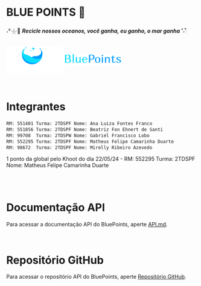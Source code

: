 # BLUE POINTS 🐋

˖°𓇼🌊 ***Recicle nossos oceanos, você ganha, eu ganho, o mar ganha*** ˚˖𓍢ִ໋ 

<br>

<div>
<img align="center" alt="logo1" height=30%  width=30% src="documentacao/BluePointsLogo.png" />
<img align="center" alt="logo" height=30%  width=30% src="documentacao/BluePointsLogo2.png" />
</div>

<br>
<br>

# Integrantes
    RM: 551401 Turma: 2TDSPF Nome: Ana Luiza Fontes Franco
    RM: 551856 Turma: 2TDSPF Nome: Beatriz Fon Ehnert de Santi
    RM: 99708  Turma: 2TDSPW Nome: Gabriel Francisco Lobo
    RM: 552295 Turma: 2TDSPF Nome: Matheus Felipe Camarinha Duarte
    RM: 98672  Turma: 2TDSPF Nome: Mirelly Ribeiro Azevedo


 1 ponto da global pelo Khoot do dia 22/05/24 - RM: 552295 Turma: 2TDSPF Nome: Matheus Felipe Camarinha Duarte

<br>
<br>

# Documentação API

Para acessar a documentação API do BluePoints, aperte [API.md](API.md).

<br>

# Repositório GitHub

Para acessar o repositório API do BluePoints, aperte [Repositório GitHub](https://github.com/aaaaaaaaana/BluePoints-Global).


